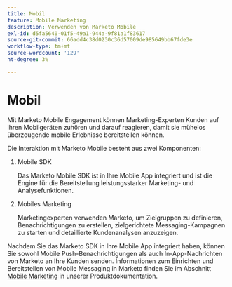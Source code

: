 ```yaml
---
title: Mobil
feature: Mobile Marketing
description: Verwenden von Marketo Mobile
exl-id: d5fa5640-01f5-49a1-944a-9f81a1f83617
source-git-commit: 66add4c38d0230c36d57009de985649bb67fde3e
workflow-type: tm+mt
source-wordcount: '129'
ht-degree: 3%

---
```


# Mobil

Mit Marketo Mobile Engagement können Marketing-Experten Kunden auf ihren Mobilgeräten zuhören und darauf reagieren, damit sie mühelos überzeugende mobile Erlebnisse bereitstellen können.

Die Interaktion mit Marketo Mobile besteht aus zwei Komponenten:

1. Mobile SDK

   Das Marketo Mobile SDK ist in Ihre Mobile App integriert und ist die Engine für die Bereitstellung leistungsstarker Marketing- und Analysefunktionen.

1. Mobiles Marketing

   Marketingexperten verwenden Marketo, um Zielgruppen zu definieren, Benachrichtigungen zu erstellen, zielgerichtete Messaging-Kampagnen zu starten und detaillierte Kundenanalysen anzuzeigen.

Nachdem Sie das Marketo SDK in Ihre Mobile App integriert haben, können Sie sowohl Mobile Push-Benachrichtigungen als auch In-App-Nachrichten von Marketo an Ihre Kunden senden. Informationen zum Einrichten und Bereitstellen von Mobile Messaging in Marketo finden Sie im Abschnitt [Mobile Marketing](https://experienceleague.adobe.com/en/docs/marketo/using/product-docs/mobile-marketing/admin/add-a-mobile-app) in unserer Produktdokumentation.
